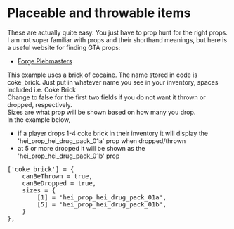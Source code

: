 # Placeable and throwable items
These are actually quite easy. You just have to prop hunt for the right props.  
I am not super familiar with props and their shorthand meanings, but here is a useful website for finding GTA props:  
- [Forge Plebmasters](https://forge.plebmasters.de/objects)  

This example uses a brick of cocaine. The name stored in code is coke_brick. Just put in whatever name you see in your inventory, spaces included i.e. Coke Brick  
Change to false for the first two fields if you do not want it thrown or dropped, respectively.  
Sizes are what prop will be shown based on how many you drop.  
In the example below,  
- if a player drops 1-4 coke brick in their inventory it will display the 'hei_prop_hei_drug_pack_01a' prop when dropped/thrown
- at 5 or more dropped it will be shown as the 'hei_prop_hei_drug_pack_01b' prop
<pre>
['coke_brick'] = {
    canBeThrown = true,
    canBeDropped = true,
    sizes = {
        [1] = 'hei_prop_hei_drug_pack_01a',
        [5] = 'hei_prop_hei_drug_pack_01b',
    }
},
</pre>